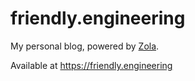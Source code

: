friendly.engineering
==========

My personal blog, powered by [Zola](https://www.getzola.com).

Available at https://friendly.engineering
